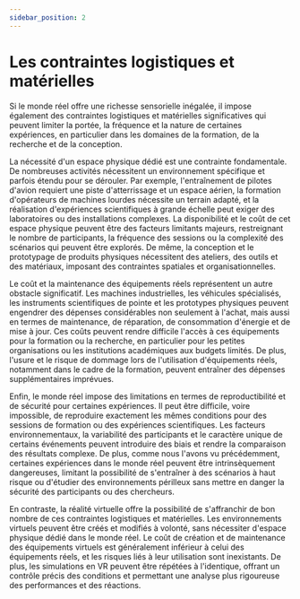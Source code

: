 ```yaml
---
sidebar_position: 2
---
```


# Les contraintes logistiques et matérielles

Si le monde réel offre une richesse sensorielle inégalée, il impose également des contraintes logistiques et matérielles significatives qui peuvent limiter la portée, la fréquence et la nature de certaines expériences, en particulier dans les domaines de la formation, de la recherche et de la conception.

La nécessité d'un espace physique dédié est une contrainte fondamentale. De nombreuses activités nécessitent un environnement spécifique et parfois étendu pour se dérouler. Par exemple, l'entraînement de pilotes d'avion requiert une piste d'atterrissage et un espace aérien, la formation d'opérateurs de machines lourdes nécessite un terrain adapté, et la réalisation d'expériences scientifiques à grande échelle peut exiger des laboratoires ou des installations complexes. La disponibilité et le coût de cet espace physique peuvent être des facteurs limitants majeurs, restreignant le nombre de participants, la fréquence des sessions ou la complexité des scénarios qui peuvent être explorés. De même, la conception et le prototypage de produits physiques nécessitent des ateliers, des outils et des matériaux, imposant des contraintes spatiales et organisationnelles.

Le coût et la maintenance des équipements réels représentent un autre obstacle significatif. Les machines industrielles, les véhicules spécialisés, les instruments scientifiques de pointe et les prototypes physiques peuvent engendrer des dépenses considérables non seulement à l'achat, mais aussi en termes de maintenance, de réparation, de consommation d'énergie et de mise à jour. Ces coûts peuvent rendre difficile l'accès à ces équipements pour la formation ou la recherche, en particulier pour les petites organisations ou les institutions académiques aux budgets limités. De plus, l'usure et le risque de dommage lors de l'utilisation d'équipements réels, notamment dans le cadre de la formation, peuvent entraîner des dépenses supplémentaires imprévues.

Enfin, le monde réel impose des limitations en termes de reproductibilité et de sécurité pour certaines expériences. Il peut être difficile, voire impossible, de reproduire exactement les mêmes conditions pour des sessions de formation ou des expériences scientifiques. Les facteurs environnementaux, la variabilité des participants et le caractère unique de certains événements peuvent introduire des biais et rendre la comparaison des résultats complexe. De plus, comme nous l'avons vu précédemment, certaines expériences dans le monde réel peuvent être intrinsèquement dangereuses, limitant la possibilité de s'entraîner à des scénarios à haut risque ou d'étudier des environnements périlleux sans mettre en danger la sécurité des participants ou des chercheurs.

En contraste, la réalité virtuelle offre la possibilité de s'affranchir de bon nombre de ces contraintes logistiques et matérielles. Les environnements virtuels peuvent être créés et modifiés à volonté, sans nécessiter d'espace physique dédié dans le monde réel. Le coût de création et de maintenance des équipements virtuels est généralement inférieur à celui des équipements réels, et les risques liés à leur utilisation sont inexistants. De plus, les simulations en VR peuvent être répétées à l'identique, offrant un contrôle précis des conditions et permettant une analyse plus rigoureuse des performances et des réactions.